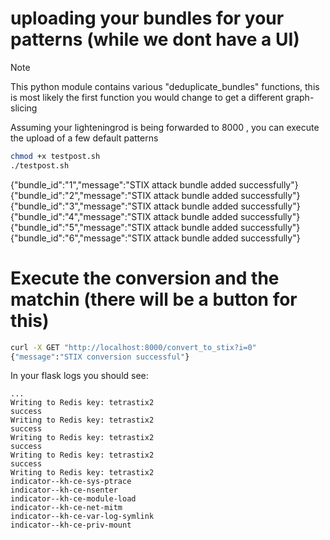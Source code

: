 # uploading your bundles for your patterns (while we dont have a UI)

> [!NOTE]
> This python module contains various "deduplicate_bundles" functions, this is most likely the first function you would change to get a different graph-slicing

Assuming  your lighteningrod is being forwarded to 8000 , you can execute the upload of a few default patterns

```bash
chmod +x testpost.sh
./testpost.sh
```


{"bundle_id":"1","message":"STIX attack bundle added successfully"}  
{"bundle_id":"2","message":"STIX attack bundle added successfully"}  
{"bundle_id":"3","message":"STIX attack bundle added successfully"}  
{"bundle_id":"4","message":"STIX attack bundle added successfully"}  
{"bundle_id":"5","message":"STIX attack bundle added successfully"}  
{"bundle_id":"6","message":"STIX attack bundle added successfully"}  


# Execute the conversion and the matchin (there will be a button for this) 

```bash
curl -X GET "http://localhost:8000/convert_to_stix?i=0"
{"message":"STIX conversion successful"}
```

In your flask logs you should see:

```
...
Writing to Redis key: tetrastix2
success
Writing to Redis key: tetrastix2
success
Writing to Redis key: tetrastix2
success
Writing to Redis key: tetrastix2
success
Writing to Redis key: tetrastix2
indicator--kh-ce-sys-ptrace
indicator--kh-ce-nsenter
indicator--kh-ce-module-load
indicator--kh-ce-net-mitm
indicator--kh-ce-var-log-symlink
indicator--kh-ce-priv-mount
```


